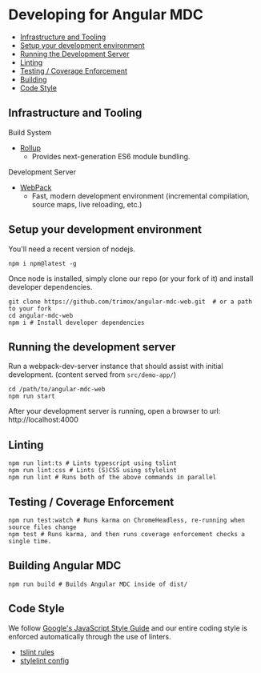 # Developing for Angular MDC

 - [Infrastructure and Tooling](#tools)
 - [Setup your development environment](#setup)
 - [Running the Development Server](#dev-server)
 - [Linting](#lint)
 - [Testing / Coverage Enforcement](#test)
 - [Building](#build)
 - [Code Style](#code-style)

## <a name="tools"></a> Infrastructure and Tooling

Build System
- [Rollup](https://github.com/rollup/rollup)
  * Provides next-generation ES6 module bundling.

Development Server
- [WebPack](https://webpack.js.org/)
  - Fast, modern development environment (incremental compilation, source maps, live reloading, etc.)

## <a name="setup"></a> Setup your development environment
You'll need a recent version of nodejs.
```
npm i npm@latest -g
```
Once node is installed, simply clone our repo (or your fork of it) and install developer dependencies.
```
git clone https://github.com/trimox/angular-mdc-web.git  # or a path to your fork
cd angular-mdc-web
npm i # Install developer dependencies
```

## <a name="dev-server"></a> Running the development server
Run a webpack-dev-server instance that should assist with initial development. (content served from `src/demo-app/`)
```
cd /path/to/angular-mdc-web
npm run start
```
After your development server is running, open a browser to url: http://localhost:4000

## <a name="lint"></a> Linting
```
npm run lint:ts # Lints typescript using tslint
npm run lint:css # Lints (S)CSS using stylelint
npm run lint # Runs both of the above commands in parallel
```

## <a name="test"></a> Testing / Coverage Enforcement
```
npm run test:watch # Runs karma on ChromeHeadless, re-running when source files change
npm test # Runs karma, and then runs coverage enforcement checks a single time.
```

## <a name="build"></a> Building Angular MDC
```
npm run build # Builds Angular MDC inside of dist/
```

## <a name="code-style"></a> Code Style
We follow [Google's JavaScript Style Guide](https://google.github.io/styleguide/jsguide.html) and our entire coding style is enforced automatically through the use of linters.
* [tslint rules](https://github.com/trimox/angular-mdc-web/blob/master/tslint.json)
* [stylelint config](https://github.com/trimox/angular-mdc-web/blob/master/.stylelint-config.yaml)
